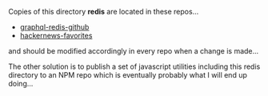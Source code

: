 
Copies of this directory **redis** are located in these repos...

* [graphql-redis-github](https://github.com/stormasm/graphql-redis-github/tree/master/src/redis)
* [hackernews-favorites](https://github.com/stormasm/hackernews-favorites/tree/master/src/redis)

and should be modified accordingly in every repo when a change is made...

The other solution is to publish a set of javascript utilities
including this redis directory
to an NPM repo which is eventually probably what I will end
up doing...
